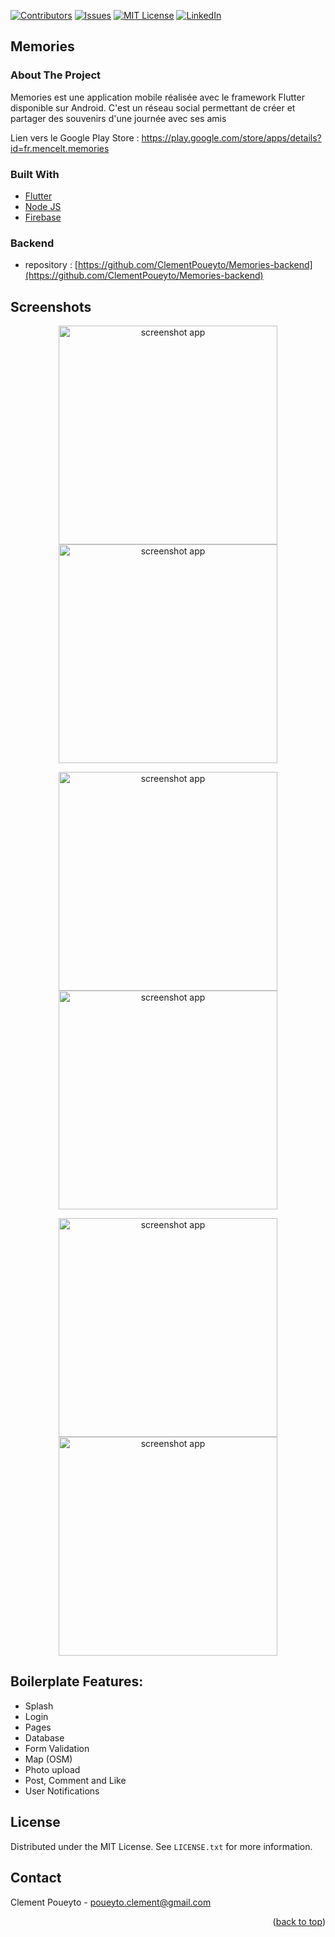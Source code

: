 [![Contributors][contributors-shield]][contributors-url]
[![Issues][issues-shield]][issues-url]
[![MIT License][license-shield]][license-url]
[![LinkedIn][linkedin-shield]][linkedin-url]


## Memories

<!-- ABOUT THE PROJECT -->
### About The Project

Memories est une application mobile réalisée avec le framework Flutter disponible sur Android. C'est un réseau social permettant de créer et partager des souvenirs d'une journée avec ses amis

Lien vers le Google Play Store : https://play.google.com/store/apps/details?id=fr.mencelt.memories

### Built With

* [Flutter](https://flutter.dev/)
* [Node JS](https://nodejs.org/en/)
* [Firebase](https://firebase.google.com/)

### Backend 
* repository : [https://github.com/ClementPoueyto/Memories-backend](https://github.com/ClementPoueyto/Memories-backend)

## Screenshots

<p align="center">
  <img src="https://github.com/ClementPoueyto/Memories-FlutterApp/blob/master/images/Screenshot_2020-06-10-00-50-49-386_fr.mencelt.memories.jpg" width="350" title="screenshot app">
  <img src="https://github.com/ClementPoueyto/Memories-FlutterApp/blob/master/images/Screenshot_2020-06-10-00-23-05-562_fr.mencelt.memories.jpg" width="350" title="screenshot app">
 
  </p>
 <p align="center">
  <img src="https://github.com/ClementPoueyto/Memories-FlutterApp/blob/master/images/Screenshot_2020-06-05-14-34-21-859_com.mencelt.memories.jpg" width="350" title="screenshot app">
    <img src="https://github.com/ClementPoueyto/Memories-FlutterApp/blob/master/images/Screenshot_2020-06-05-14-31-35-007_com.mencelt.memories.jpg" width="350" title="screenshot app">
</p>
<p align="center">
  <img src="https://github.com/ClementPoueyto/Memories-FlutterApp/blob/master/images/Screenshot_2020-06-05-14-33-27-235_com.mencelt.memories.jpg" width="350" title="screenshot app">
  <img src="https://github.com/ClementPoueyto/Memories-FlutterApp/blob/master/images/Screenshot_2020-06-05-14-41-09-680_com.mencelt.memories.jpg" width="350" title="screenshot app">
</p>

## Boilerplate Features:

* Splash
* Login
* Pages
* Database
* Form Validation
* Map (OSM)
* Photo upload
* Post, Comment and Like
* User Notifications

<!-- LICENSE -->
## License

Distributed under the MIT License. See `LICENSE.txt` for more information.

<!-- CONTACT -->
## Contact

Clement Poueyto - poueyto.clement@gmail.com

<p align="right">(<a href="#top">back to top</a>)</p>

<!-- MARKDOWN LINKS & IMAGES -->
<!-- https://www.markdownguide.org/basic-syntax/#reference-style-links -->
[contributors-shield]: https://img.shields.io/github/contributors/ClementPoueyto/Memories-FlutterApp?style=for-the-badge
[contributors-url]: https://github.com/ClementPoueyto/Memories-FlutterApp/graphs/contributors
[issues-shield]: https://img.shields.io/github/issues/ClementPoueyto/Memories-FlutterApp?style=for-the-badge
[issues-url]: https://github.com/ClementPoueyto/Memories-FlutterApp/issues
[license-shield]: https://img.shields.io/github/license/ClementPoueyto/Memories-FlutterApp?style=for-the-badge
[license-url]: https://github.com/ClementPoueyto/Memories-FlutterApp/blob/master/LICENSE.txt
[linkedin-shield]: https://img.shields.io/badge/-LinkedIn-black.svg?style=for-the-badge&logo=linkedin&colorB=555
[linkedin-url]: https://www.linkedin.com/in/cl%C3%A9ment-poueyto-743429180
[product-screenshot]: images/screenshot.png
